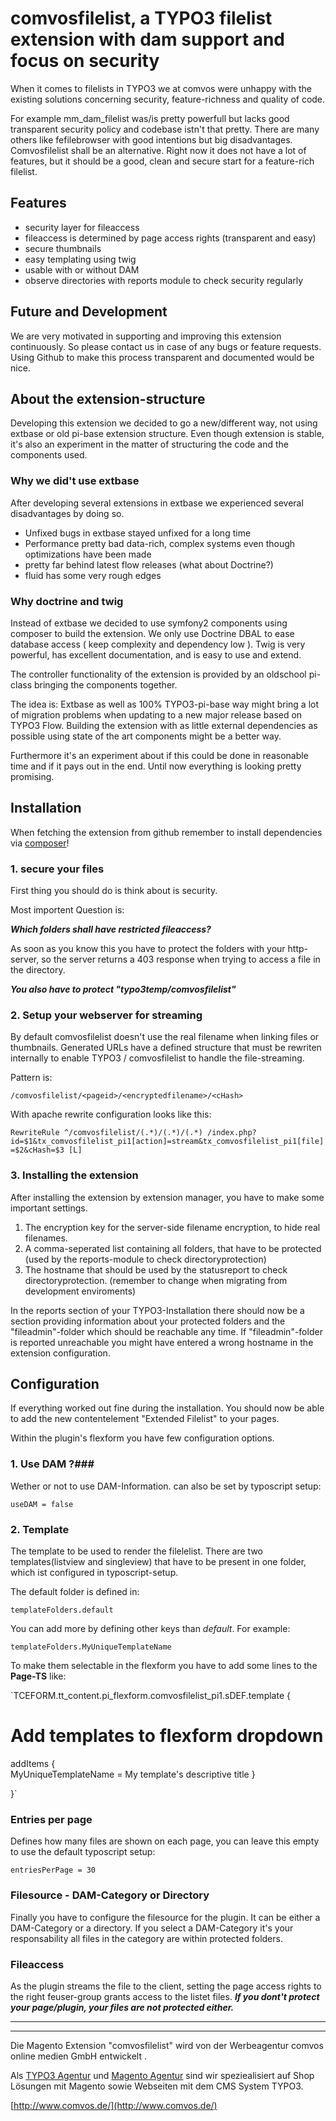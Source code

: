 # comvosfilelist, a TYPO3 filelist extension with dam support and focus on security #

When it comes to filelists in TYPO3 we at comvos were
unhappy with the existing solutions concerning security,
feature-richness and quality of code.


For example mm_dam_filelist was/is pretty powerfull but lacks good transparent
security policy and codebase istn't that pretty. There are many others like
fefilebrowser with good intentions but big disadvantages. Comvosfilelist shall
be an alternative. Right now it does not have a lot of features, but it should
be a good, clean and secure start for a feature-rich filelist.


## Features ##

- security layer for fileaccess
- fileaccess is determined by page access rights (transparent and easy)
- secure thumbnails
- easy templating using twig
- usable with or without DAM
- observe directories with reports module to check security regularly


## Future and Development ##

We are very motivated in supporting and improving this extension continuously. So please contact us in case of any bugs or feature requests. Using Github to make this process transparent and documented would be nice.

## About the extension-structure ##

Developing this extension we decided to go a new/different way, not using extbase or old pi-base extension structure. Even though extension is stable, it's also an experiment in the matter of structuring the code and the components used.

### Why we did't use extbase ###

After developing several extensions in extbase we experienced several disadvantages by doing so.

- Unfixed bugs in extbase stayed unfixed for a long time
- Performance pretty bad data-rich, complex systems even though optimizations have been made
- pretty far behind latest flow releases (what about Doctrine?)
- fluid has some very rough edges

### Why doctrine and twig ###

Instead of extbase we decided to use symfony2 components using composer to build the extension. We only use Doctrine DBAL to ease database access ( keep complexity and dependency low ). Twig is very powerful, has excellent documentation, and is easy to use and extend.

The controller functionality of the extension is provided by an oldschool pi-class bringing the components together.

The idea is: Extbase as well as 100% TYPO3-pi-base way might bring a lot of migration problems when updating to a new major release based on TYPO3 Flow. Building the extension with as little external dependencies as possible using state of the art components might be a better way.


Furthermore it's an experiment about if this could be done in reasonable time and if it pays out in the end. Until now everything is looking pretty promising.

## Installation ##

When fetching the extension from github remember to install dependencies via [composer](http://getcomposer.org/)!

### 1. secure your files ###

First thing you should do is think about is security.


Most importent Question is:

***Which folders shall have restricted fileaccess?***


As soon as you know this you have to protect the folders with your http-server, so the server returns a 403 response when trying to access a file in the directory.

***You also have to protect "typo3temp/comvosfilelist"***


### 2. Setup your webserver for streaming ###

By default comvosfilelist doesn't use the real filename when linking files or thumbnails. Generated URLs have a defined structure that must be rewriten internally to enable TYPO3 / comvosfilelist to handle the file-streaming.

Pattern is:

`/comvosfilelist/<pageid>/<encryptedfilename>/<cHash>`

With apache rewrite configuration looks like this:

`RewriteRule ^/comvosfilelist/(.*)/(.*)/(.*) /index.php?id=$1&tx_comvosfilelist_pi1[action]=stream&tx_comvosfilelist_pi1[file]=$2&cHash=$3 [L]`


### 3. Installing the extension ###

After installing the extension by extension manager, you have to make some important settings.

1. The encryption key for the server-side filename encryption, to hide real filenames.
2. A comma-seperated list containing all folders, that have to be protected (used by the reports-module to check directoryprotection)
3. The hostname that should be used by the statusreport to check directoryprotection. (remember to change when migrating from development enviroments)


In the reports section of your TYPO3-Installation there should now be a section providing information about your protected folders and the "fileadmin"-folder which should be reachable any time. If "fileadmin"-folder is reported unreachable you might have entered a wrong hostname in the extension configuration.

## Configuration ##

If everything worked out fine during the installation. You should now be able to add the new contentelement "Extended Filelist" to your pages.

Within the plugin's flexform you have few configuration options.

### 1. Use DAM ?###

Wether or not to use DAM-Information. can also be set by typoscript setup:

`useDAM = false`

### 2. Template ###

The template to be used to render the filelelist. There are two templates(listview and singleview) that have to be present in one folder, which ist configured in typoscript-setup.

The default folder is defined in:

`templateFolders.default`

You can add more by defining other keys than *default*. For example:

`templateFolders.MyUniqueTemplateName `

To make them selectable in the flexform you have to add some lines to the **Page-TS** like:

`TCEFORM.tt_content.pi_flexform.comvosfilelist_pi1.sDEF.template {

  # Add templates to flexform dropdown
  addItems {    
    MyUniqueTemplateName = My template's descriptive title
  }

}`


### Entries per page ###

Defines how many files are shown on each page, you can leave this empty to use the default typoscript setup:

`entriesPerPage = 30`

### Filesource - DAM-Category or Directory ###

Finally you have to configure the filesource for the plugin. It can be either a DAM-Category or a directory. If you select a DAM-Category it's your responsability all files in the category are within protected folders.

### Fileaccess ###

As the plugin streams the file to the client, setting the page access rights to the right feuser-group grants access to the listet files. ***If you dont't protect your page/plugin, your files are not protected either.***

----------

----------
Die Magento Extension "comvosfilelist" wird von der Werbeagentur comvos online medien GmbH entwickelt .

Als [TYPO3 Agentur](http://www.typo3-integration.de/typo3-agentur.html) und [Magento Agentur](http://www.comvos.de/magento-agentur.html "Magento Agentur") sind wir speziealisiert auf Shop Lösungen mit Magento sowie Webseiten mit dem CMS System TYPO3.

[http://www.comvos.de/](http://www.comvos.de/)